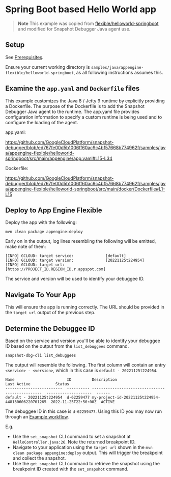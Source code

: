 # Spring Boot based Hello World app

> **Note**
> This example was copied from
> [flexible/helloworld-springboot](https://github.com/GoogleCloudPlatform/java-docs-samples/tree/main/flexible/helloworld-springboot)
> and modified for Snapshot Debugger Java agent use.


## Setup

See [Prerequisites](../README.md#Prerequisites).

Ensure your current working directory is
`samples/java/appengine-flexible/helloworld-springboot`, as all following instructions
assumes this.

## Examine the `app.yaml` and `Dockerfile` files

This example customizes the Java 8 / Jetty 9 runtime by explicitly providing a
Dockerfile. The purpose of the Dockerfile is to add the Snapshot Debugger Java
agent to the runtime. The app.yaml file provides configuration information to
specify a custom runtime is being used and to configure the loading of the
agent.

app.yaml:

https://github.com/GoogleCloudPlatform/snapshot-debugger/blob/ed767fe00d5b1006ff60ac9c4bf57668b774962f/samples/java/appengine-flexible/helloworld-springboot/src/main/appengine/app.yaml#L15-L34

Dockerfile:

https://github.com/GoogleCloudPlatform/snapshot-debugger/blob/ed767fe00d5b1006ff60ac9c4bf57668b774962f/samples/java/appengine-flexible/helloworld-springboot/src/main/docker/Dockerfile#L1-L15

## Deploy to App Engine Flexible

Deploy the app with the following:

```
mvn clean package appengine:deploy
```

Early on in the output, log lines resembling the following will be emitted, make
note of them:

```
[INFO] GCLOUD: target service:              [default]
[INFO] GCLOUD: target version:              [20221125t224954]
[INFO] GCLOUD: target url:                  [https://PROJECT_ID.REGION_ID.r.appspot.com]
```

The service and version will be used to identify your debuggee ID.

## Navigate To Your App

This will ensure the app is running correctly. The URL should be provided in the
`target url` output of the previous step.

## Determine the Debuggee ID

Based on the service and version you'll be able to identify your debuggee ID
based on the output from the `list_debuggees` command.

```
snapshot-dbg-cli list_debuggees
```

The output will resemble the following. The first column will contain an entry
`<service> - <version>`, which in this case is `default - 20221125t224954`.

```
Name                       ID         Description                                       Last Active           Status
-------------------------  ---------- ------------------------------------------------  --------------------  ------
default - 20221125t224954  d-62259477 my-project-id-20221125t224954-448130606220701265  2022-11-25T22:50:00Z  ACTIVE
```

The debuggee ID in this case is  `d-62259477`. Using this ID you may now run
through an [Example workflow](../../../../README.md#example-workflow).

E.g.
*    Use the `set_snapshot` CLI command to set a snapshot at
     `HelloController.java:26`. Note the returned breakpoint ID.
*    Navigate to your application using the `target url` shown in the `mvn clean
     package appengine:deploy` output. This will trigger the breakpoint and
     collect the snapshot.
*    Use the `get_snapshot` CLI command to retrieve the snapshot using the
     breakpoint ID created with the `set_snapshot` command.
